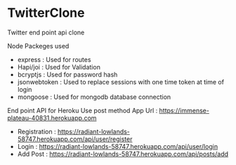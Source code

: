 # TwitterClone
Twitter end point api clone


Node Packeges used
- express : Used for routes 
- Hapi/joi : Used for Validation
- bcryptjs : Used for password hash
- jsonwebtoken : Used to replace sessions with one time token at time of login
- mongoose : Used for mongodb database connection


End point API for Heroku
Use post method
App Url : https://immense-plateau-40831.herokuapp.com

- Registration : https://radiant-lowlands-58747.herokuapp.com/api/user/register
- Login : https://radiant-lowlands-58747.herokuapp.com/api/user/login
- Add Post : https://radiant-lowlands-58747.herokuapp.com/api/posts/add

